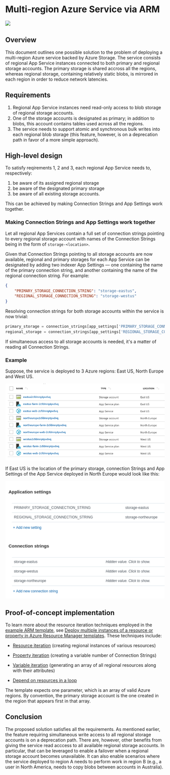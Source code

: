 # Multi-region Azure Service via ARM

<a href="https://portal.azure.com/#create/Microsoft.Template/uri/https%3A%2F%2Fraw.githubusercontent.com%2Fwdecay%2Fmulti-region-service-demo%2Fmaster%2Fazuredeploy.json" target="_blank">
    <img src="http://azuredeploy.net/deploybutton.png"/>
</a>

## Overview

This document outlines one possible solution to the problem of deploying a multi-region Azure service backed by Azure Storage. The service consists of regional App Service instances connected to both primary and regional storage accounts. The primary storage is shared accross all the regions, whereas regional storage, containing relatively static blobs, is mirrored in each region in order to reduce network latencies.

## Requirements

1. Regional App Service instances need read-only access to blob storage of regional storage accounts.
2. One of the storage accounts is designated as primary; in addition to blobs, this account contains tables used across all the regions.
3. The service needs to support atomic and synchronous bulk writes into each regional blob storage (this feature, however, is on a deprecation path in favor of a more simple approach).

## High-level design

To satisfy reqirements 1, 2 and 3, each regional App Service needs to, respectively:

1. be aware of its assigned regional storage
2. be aware of the designated primary storage
3. be aware of all existing storage accounts.

This can be achieved by making Connection Strings and App Settings work together.

### Making Connection Strings and App Settings work together

Let all regional App Services contain a full set of connection strings pointing to every regional storage account with names of the Connection Strings being in the form of `storage-<location>`.

Given that Connection Strings pointing to all storage accounts are now available, regional and primary storages for each App Service can be designated by adding two indexer App Settings &mdash; one containing the name of the primary connection string, and another containing the name of the regional connection string. For example:

```json
{
    "PRIMARY_STORAGE_CONNECTION_STRING": "storage-eastus",
    "REGIONAL_STORAGE_CONNECTION_STRING": "storage-westus"
}
```

Resolving connection strings for both storage accounts within the service is now trivial:

```python
primary_storage = connection_strings[app_settings['PRIMARY_STORAGE_CONNECTION_STRING']]
regional_storage = connection_strings[app_settings['REGIONAL_STORAGE_CONNECTION_STRING']]
```

If simultaneous access to all storage accounts is needed, it's a matter of reading all Connection Strings.

### Example

Suppose, the service is deployed to 3 Azure regions: East US, North Europe and West US.

![](img/resources.png)

If East US is the location of the primary storage, connection Strings and App Settings of the App Service deployed in North Europe would look like this:

![](img/settings.png)

## Proof-of-concept implementation

To learn more about the resource iteration techniques employed in the [example ARM template](azuredeploy.json), see [Deploy multiple instances of a resource or property in Azure Resource Manager templates](https://docs.microsoft.com/en-us/azure/azure-resource-manager/resource-group-create-multiple). These techniques include:


- [Resource iteration](https://docs.microsoft.com/en-us/azure/azure-resource-manager/resource-group-create-multiple#resource-iteration)
     (creating regional instances of various resources)


- [Property iteration](https://docs.microsoft.com/en-us/azure/azure-resource-manager/resource-group-create-multiple#property-iteration)
    (creating a variable number of Connection Strings)


- [Variable iteration](https://docs.microsoft.com/en-us/azure/azure-resource-manager/resource-group-create-multiple#variable-iteration) 
    (generating an array of all regional resources along with their attributes)

- [Depend on resources in a loop](https://docs.microsoft.com/en-us/azure/azure-resource-manager/resource-group-create-multiple#depend-on-resources-in-a-loop)

The template expects one parameter, which is an array of valid Azure regions. By convention, the primary storage account is the one created in the region that appears first in that array.

## Conclusion

The proposed solution satisfies all the requirements. As mentioned earlier, the feature requiring simultaneous write access to all regional storage accounts is on a deprecation path. There are, however, other benefits from giving the service read acccess to all available regional storage accounts. In particular, that can be leveraged to enable a failover when a regional storage account becomes unavailable. It can also enable scenarios where the service deployed to region A needs to perform work in region B (e.g., a user in North America, needs to copy blobs between accounts in Australia).